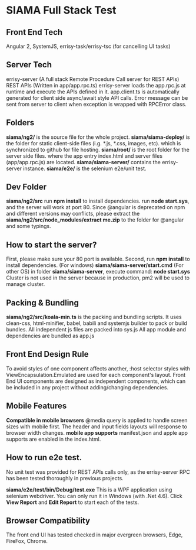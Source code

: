 # SIAMA Full Stack Test

## Front End Tech
Angular 2, SystemJS, errisy-task/errisy-tsc (for cancelling UI tasks)

## Server Tech
errisy-server (A full stack Remote Procedure Call server for REST APIs)
REST APIs (Written in app/app.rpc.ts)
errisy-server loads the app.rpc.js at runtime and execute the APIs defined in it. app.client.ts is automatically generated for client side async/await style API calls. Error message can be sent from server to client when exception is wrapped with RPCError class.

## Folders
**siama/ng2/** is the source file for the whole project.
**siama/siama-deploy/** is the folder for static client-side files (i.g. *.js, *.css, images, etc). which is synchronized to github for file hosting.
**siama/root/** is the root folder for the server side files. where the app entry index.html and server files (app/app.rpc.js) are located.
**siama/siama-server/** contains the errisy-server instance.
**siama/e2e/** is the selenium e2e/unit test.

## Dev Folder
**siama/ng2/src**
run **npm install** to install dependencies.
run **node start.sys**, and the server will work at port 80.
Since @angular is deprecated on npm and different versions may conflicts, please extract the **siama/ng2/src/node_modules/extract me.zip** to the folder for @angular and some typings.

## How to start the server?
First, please make sure your 80 port is available.
Second, run **npm install** to install dependencies.
(For windows) **siama/siama-server/start.cmd**
(For other OS) in folder **siama/siama-server**, execute command: **node start.sys**
Cluster is not used in the server because in production, pm2 will be used to manage cluster.

## Packing & Bundling
**siama/ng2/src/koala-min.ts** is the packing and bundling scripts. It uses clean-css, html-minifier, babel, babili and systemjs builder to pack or build bundles.
All independent js files are packed into sys.js
All app module and dependencies are bundled as app.js

## Front End Design Rule
To avoid styles of one component affects another, :host selector styles with ViewEncapsulation.Emulated are used for each component's layout.
Front End UI components are designed as independent components, which can be included in any project without adding/changing dependencies.

## Mobile Features
**Compatible in mobile browsers** @media query is applied to handle screen sizes with mobile first. The header and input fields layouts will response to browser width changes.
**mobile app supports** manifest.json and apple app supports are enabled in the index.html.

## How to run e2e test.
No unit test was provided for REST APIs calls only, as the errisy-server RPC has been tested thoroughly in previous projects.

**siama/e2e/test/bin/Debug/test.exe**
This is a WPF application using selenium webdriver. You can only run it in Windows (with .Net 4.6).
Click **View Report** and **Edit Report** to start each of the tests.

## Browser Compatibility
The front end UI has tested checked in major evergreen browsers, Edge, FireFox, Chrome.

